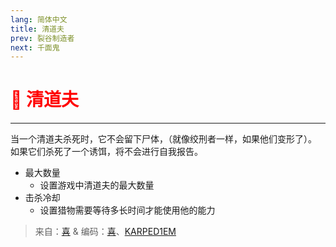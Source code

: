 ```yaml
---
lang: 简体中文
title: 清道夫
prev: 裂谷制造者
next: 千面鬼
---
```


# <font color="red">🧺 <b>清道夫</b></font> <Badge text="Concealing" type="tip" vertical="middle"/>

***

当一个清道夫杀死时，它不会留下尸体，（就像绞刑者一样，如果他们变形了）。 如果它们杀死了一个诱饵，将不会进行自我报告。

- 最大数量
  - 设置游戏中清道夫的最大数量
- 击杀冷却
  - 设置猎物需要等待多长时间才能使用他的能力

> 来自：[喜](https://space.bilibili.com/443432765) & 编码：[喜](https://space.bilibili.com/443432765)、[KARPED1EM](https://github.com/KARPED1EM)
